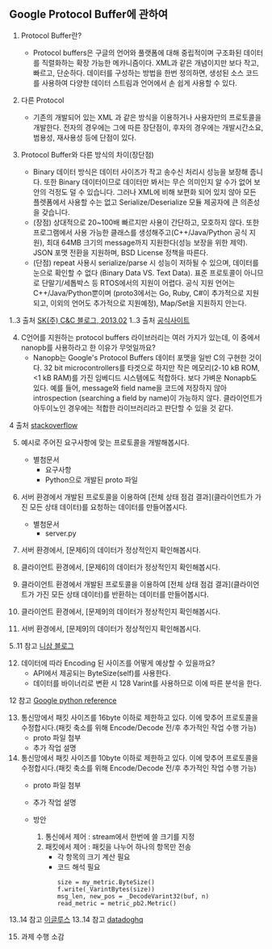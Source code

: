 ## Google Protocol Buffer에 관하여

1. Protocol Buffer란?
    - Protocol buffers은 구글의 언어와 풀랫폼에 대해 중립적이며 구조화된 데이터를 직렬화하는 확장 가능한 메카니즘이다. XML과 같은 개념이지만 보다 작고, 빠르고, 단순하다. 데이터를 구성하는 방법을 한번 정의하면, 생성된 소스 코드를 사용하여 다양한 데이터 스트림과 언어에서 손 쉽게 사용할 수 있다.

2. 다른 Protocol
    - 기존의 개발되어 있는 XML 과 같은 방식을 이용하거나 사용자만의 프로토콜을 개발한다. 전자의 경우에는 그에 따른 장단점이, 후자의 경우에는 개발시간소요, 범용성, 재사용성 등에 단점이 있다.

3. Protocol Buffer와 다른 방식의 차이(장단점)
    - Binary 데이터 방식은 데이터 사이즈가 작고 송수신 처리시 성능을 보장해 줍니다. 또한 Binary 데이터이므로 데이터만 봐서는 무슨 의미인지 알 수가 없어 보안의 걱정도 덜 수 있습니다. 그러나 XML에 비해 보편화 되어 있지 않아 모든 플렛폼에서 사용할 수는 없고 Serialize/Deserialize 모듈 제공자에 큰 의존성을 갖습니다.
    - (장점) 상대적으로 20~100배 빠르지만 사용이 간단하고, 모호하지 않다. 또한 프로그램에서 사용 가능한 클래스를 생성해주고(C++/Java/Python 공식 지원), 최대 64MB 크기의 message까지 지원한다(성능 보장을 위한 제약). JSON 포맷 전환을 지원하며, BSD License 정책을 따른다.
    - (단점) repeat 사용시 serialize/parse 시 성능이 저하될 수 있으며, 데이터를 눈으로 확인할 수 없다 (Binary Data VS. Text Data). 표준 프로토콜이 아니므로 단말기/세톱박스 등 RTOS에서의 지원이 어렵다. 공식 지원 언어는 C++/Java/Python뿐이며 (proto3에서는 Go, Ruby, C#이 추가적으로 지원되고, 이외의 언어도 추가적으로 지원예정), Map/Set을 지원하지 안는다.

1..3 출처 [SK(주) C&C 블로그, 2013.02](http://skccblog.tistory.com/1011)
1..3 출처 [공식사이트](https://developers.google.com/protocol-buffers/)

4. C언어를 지원하는 protocol buffers 라이브러리는 여러 가지가 있는데, 이 중에서 nanopb를 사용하라고 한 이유가 무엇일까요? 
    - Nanopb는 Google's Protocol Buffers 데이터 포맷을 일반 C의 구현한 것이다. 32 bit microcontrollers를 타겟으로 하지만 작은 메모리(2-10 kB ROM, <1 kB RAM)를 가진 임베디드 시스템에도 적합하다. 보다 가벼운 Nonapb도 있다. 예를 들어, message와 field name을 코드에 저장하지 않아  introspection (searching a field by name)이 가능하지 않다. 클라이언트가 아두이노인 경우에는 적합한 라이브러리라고 판단할 수 있을 것 같다.

4 출처 [stackoverflow](https://stackoverflow.com/questions/3671275/is-there-a-good-c-implementation-of-google-protocol-buffers)

5. 예시로 주어진 요구사항에 맞는 프로토콜을 개발해봅시다.
    - 별첨문서
        - 요구사항
        - Python으로 개발된 proto 파일

6. 서버 환경에서 개발된 프로토콜을 이용하여 [전체 상태 점검 결과]\(클라이언트가 가진 모든 상태 데이터\)를 요청하는 데이터를 만들어봅시다.
    - 별첨문서
        - server.py
7. 서버 환경에서, [문제6]의 데이터가 정상적인지 확인해봅시다.

8. 클라이언트 환경에서, [문제6]의 데이터가 정상적인지 확인해봅시다.

9. 클라이언트 환경에서 개발된 프로토콜을 이용하여 [전체 상태 점검 결과]\(클라이언트가 가진 모든 상태 데이터\)를 반환하는 데이터를 만들어봅시다.

10. 클라이언트 환경에서, [문제9]의 데이터가 정상적인지 확인해봅시다.

11. 서버 환경에서, [문제9]의 데이터가 정상적인지 확인해봅시다.

5..11 참고 [니삼 블로그](http://nisam.tistory.com/7)

12. 데이터에 따라 Encoding 된 사이즈를 어떻게 예상할 수 있을까요?
    - API에서 제공되는 ByteSize(self)를 사용한다.
    - 데이터를 바이너리로 변환 시 128 Varint를 사용하므로 이에 따른 분석을 한다.

12 참고 [Google python reference](https://developers.google.com/protocol-buffers/docs/reference/python/google.protobuf.message.Message-class)

13. 통신망에서 패킷 사이즈를 16byte 이하로 제한하고 있다. 이에 맞추어 프로토콜을 수정합시다.(패킷 축소를 위해 Encode/Decode 전/후 추가적인 작업 수행 가능)
    - proto 파일 첨부
    - 추가 작업 설명
14. 통신망에서 패킷 사이즈를 10byte 이하로 제한하고 있다. 이에 맞추어 프로토콜을 수정합시다.(패킷 축소를 위해 Encode/Decode 전/후 추가적인 작업 수행 가능)
    - proto 파일 첨부
    - 추가 작업 설명

    - 방안
        1. 통신에서 제어 : stream에서 한번에 쓸 크기를 지정
        2. 패킷에서 제어 : 패킷을 나누어 하나의 항목만 전송
            - 각 항목의 크기 계산 필요
            - 코드 해석 필요
                ```
                size = my_metric.ByteSize()
                f.write(_VarintBytes(size))
                msg_len, new_pos = _DecodeVarint32(buf, n)
                read_metric = metric_pb2.Metric()
                ```
13..14 참고 [이글루스](http://egloos.zum.com/javawork/v/2726467)
13..14 참고 [datadoghq](https://www.datadoghq.com/blog/engineering/protobuf-parsing-in-python/)

15. 과제 수행 소감